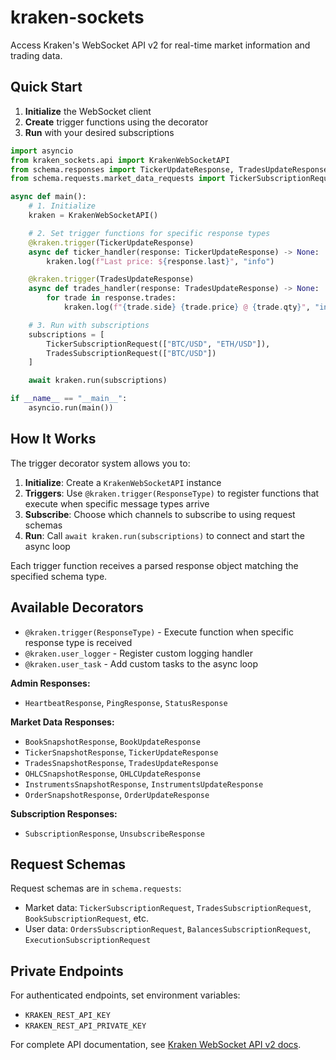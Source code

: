 # kraken-sockets

Access Kraken's WebSocket API v2 for real-time market information and trading data.

## Quick Start

1. **Initialize** the WebSocket client
2. **Create** trigger functions using the decorator
3. **Run** with your desired subscriptions

```python
import asyncio
from kraken_sockets.api import KrakenWebSocketAPI
from schema.responses import TickerUpdateResponse, TradesUpdateResponse
from schema.requests.market_data_requests import TickerSubscriptionRequest, TradesSubscriptionRequest

async def main():
    # 1. Initialize
    kraken = KrakenWebSocketAPI()

    # 2. Set trigger functions for specific response types
    @kraken.trigger(TickerUpdateResponse)
    async def ticker_handler(response: TickerUpdateResponse) -> None:
        kraken.log(f"Last price: ${response.last}", "info")

    @kraken.trigger(TradesUpdateResponse)
    async def trades_handler(response: TradesUpdateResponse) -> None:
        for trade in response.trades:
            kraken.log(f"{trade.side} {trade.price} @ {trade.qty}", "info")

    # 3. Run with subscriptions
    subscriptions = [
        TickerSubscriptionRequest(["BTC/USD", "ETH/USD"]),
        TradesSubscriptionRequest(["BTC/USD"])
    ]

    await kraken.run(subscriptions)

if __name__ == "__main__":
    asyncio.run(main())
```

## How It Works

The trigger decorator system allows you to:

1. **Initialize**: Create a `KrakenWebSocketAPI` instance
2. **Triggers**: Use `@kraken.trigger(ResponseType)` to register functions that execute when specific message types arrive
3. **Subscribe**: Choose which channels to subscribe to using request schemas
4. **Run**: Call `await kraken.run(subscriptions)` to connect and start the async loop

Each trigger function receives a parsed response object matching the specified schema type.

## Available Decorators

- `@kraken.trigger(ResponseType)` - Execute function when specific response type is received
- `@kraken.user_logger` - Register custom logging handler
- `@kraken.user_task` - Add custom tasks to the async loop

**Admin Responses:**
- `HeartbeatResponse`, `PingResponse`, `StatusResponse`

**Market Data Responses:**
- `BookSnapshotResponse`, `BookUpdateResponse`
- `TickerSnapshotResponse`, `TickerUpdateResponse`
- `TradesSnapshotResponse`, `TradesUpdateResponse`
- `OHLCSnapshotResponse`, `OHLCUpdateResponse`
- `InstrumentsSnapshotResponse`, `InstrumentsUpdateResponse`
- `OrderSnapshotResponse`, `OrderUpdateResponse`

**Subscription Responses:**
- `SubscriptionResponse`, `UnsubscribeResponse`

## Request Schemas

Request schemas are in `schema.requests`:
- Market data: `TickerSubscriptionRequest`, `TradesSubscriptionRequest`, `BookSubscriptionRequest`, etc.
- User data: `OrdersSubscriptionRequest`, `BalancesSubscriptionRequest`, `ExecutionSubscriptionRequest`

## Private Endpoints

For authenticated endpoints, set environment variables:
- `KRAKEN_REST_API_KEY`
- `KRAKEN_REST_API_PRIVATE_KEY`

For complete API documentation, see [Kraken WebSocket API v2 docs](https://docs.kraken.com/api/docs/websocket-v2/).